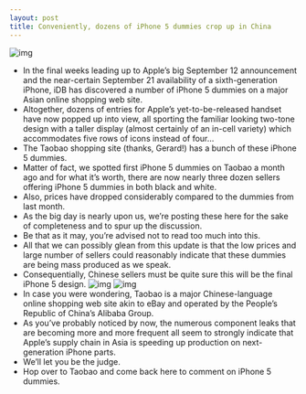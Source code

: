 ```yaml
---
layout: post
title: Conveniently, dozens of iPhone 5 dummies crop up in China
---
```

![img](http://media.idownloadblog.com/wp-content/uploads/2012/08/iPhone-5-dummies-Taobao-001-.jpg)
* In the final weeks leading up to Apple’s big September 12 announcement and the near-certain September 21 availability of a sixth-generation iPhone, iDB has discovered a number of iPhone 5 dummies on a major Asian online shopping web site.
* Altogether, dozens of entries for Apple’s yet-to-be-released handset have now popped up into view, all sporting the familiar looking two-tone design with a taller display (almost certainly of an in-cell variety) which accommodates five rows of icons instead of four…
* The Taobao shopping site (thanks, Gerard!) has a bunch of these iPhone 5 dummies.
* Matter of fact, we spotted first iPhone 5 dummies on Taobao a month ago and for what it’s worth, there are now nearly three dozen sellers offering iPhone 5 dummies in both black and white.
* Also, prices have dropped considerably compared to the dummies from last month.
* As the big day is nearly upon us, we’re posting these here for the sake of completeness and to spur up the discussion.
* Be that as it may, you’re advised not to read too much into this.
* All that we can possibly glean from this update is that the low prices and large number of sellers could reasonably indicate that these dummies are being mass produced as we speak.
* Consequentially, Chinese sellers must be quite sure this will be the final iPhone 5 design.
![img](http://media.idownloadblog.com/wp-content/uploads/2012/08/iPhone-5-dummies-Taobao-002.jpg)
![img](http://media.idownloadblog.com/wp-content/uploads/2012/08/iPhone-5-dummies-Taobao-003.jpg)
* In case you were wondering, Taobao is a major Chinese-language online shopping web site akin to eBay and operated by the People’s Republic of China’s Alibaba Group.
* As you’ve probably noticed by now, the numerous component leaks that are becoming more and more frequent all seem to strongly indicate that Apple’s supply chain in Asia is speeding up production on next-generation iPhone parts.
* We’ll let you be the judge.
* Hop over to Taobao and come back here to comment on iPhone 5 dummies.

